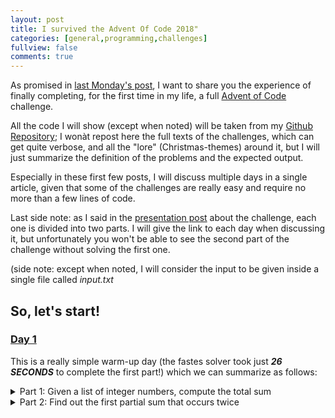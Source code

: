 ```yaml
---
layout: post
title: I survived the Advent Of Code 2018"
categories: [general,programming,challenges]
fullview: false
comments: true
---
```


As promised in [last Monday's post](https://bznein.github.io/general/programming/challenges/2019/07/22/I'm-Not-Dead.html), I want to share you the experience of finally completing, for the first time in my life, a full [Advent of Code](https://adventofcode.com/) challenge.

All the code I will show (except when noted) will be taken from my [Github Repository](https://github.com/bznein/AoC2018); I wonàt repost here the full texts of the challenges, which can get quite verbose, and all the "lore" (Christmas-themes) around it, but I will just summarize the definition of the problems and the expected output.

Especially in these first few posts, I will discuss multiple days in a single article, given that some of the challenges are really easy and require no more than a few lines of code.

Last side note: as I said in the [presentation post](https://bznein.github.io/general/programming/challenges/2018/12/03/Advent-of-code-2018.html) about the challenge, each one is divided into two parts. I will give the link to each day when discussing it, but unfortunately you won't be able to see the second part of the challenge without solving the first one.

(side note: except when noted, I will consider the input to be given inside a single file called *input.txt*
## So, let's start!
### [Day 1](https://adventofcode.com/2018/day/1)
This is a really simple warm-up day (the fastes solver took just ***26 SECONDS*** to complete the first part!) which we can summarize as follows:
<details>
  <summary>
    Part 1: Given a list of integer numbers, compute the total sum
  </summary>

The straightforward, naive implementation is the one I used for the challenge and it can be seen [here](https://github.com/bznein/AoC2018/blob/master/Day01/part1/main.cpp). However, here I would loke to show a more elaborate one, that doesn't use manually written for loops and relies instead on built-in mechanism such as *[istream_iterator](https://en.cppreference.com/w/cpp/iterator/istream_iterator)* and *[std::accumulate](https://en.cppreference.com/w/cpp/algorithm/accumulate)*

{% highlight cpp %}
int main()
{
    auto ifs = std::ifstream("input.txt");
    auto ifsIt=std::istream_iterator<int>(ifs); // istream_iterator to the input file. Conversion from string to int specified in the template type 
    std::istream_iterator<int> eos; // Represents the "end" iterator

    std::cout << std::accumulate(ifsIt, eos,0); // Loop between the iterators and accumulate the result (initialized at 0)
}
{% endhighlight %}
</details>

<details>
  <summary>Part 2: Find out the first partial sum that occurs twice</summary>
  
Let's give an example: suppose we have an input like this:
```
 3
-2
 4
-2
 6
```

The partial sums are the following:
```
 +3 = **3**
 +3 -2 = 1
 +3 -2 + 4 = 5
 +3 -2 + 4 -2 = **3**
 +3 -2 + 4 -2 +6 = 9
  ```
  
  We see that get as partial sum **3** two times, and it is the first value for which this happens, and that makes **3** the output to our problem. The caveat is that we do not have the guarantee that a value will occur twice while scanning the list. In that case we are required to start from scratch and keep looping until we found an answer.
  
  The solution is not particulary interesting and not worth to be posted here, you can read it [on github](https://github.com/bznein/AoC2018/blob/master/Day01/part2/main.cpp). Just note the presence of *[std::map](https://en.cppreference.com/w/cpp/container/map)*, as it will become the most used type in the whole challenge!
  </details>
  
